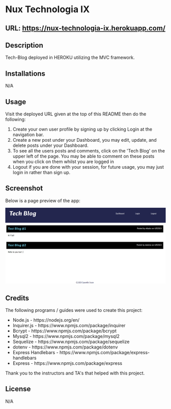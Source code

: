 # Nux Technologia IX

## URL: https://nux-technologia-ix.herokuapp.com/

## Description

Tech-Blog deployed in HEROKU utilizing the MVC framework.

## Installations

N/A

## Usage

Visit the deployed URL given at the top of this README then do the following:

<ol>
<li>Create your own user profile by signing up by clicking Login at the navigation bar.</li>
<li>Create a new post under your Dashboard, you may edit, update, and delete posts under your Dashboard.</li>
<li>To see all the users posts and comments, click on the 'Tech Blog' on the upper left of the page. You may be able to comment on these posts when you click on them whilst you are logged in</li>
<li>Logout if you are done with your session, for future usage, you may just login in rather than sign up.</li>
</ol>

## Screenshot

Below is a page preview of the app:

![Tech Blog page preview](./public/img/homepage.PNG)

## Credits

The following programs / guides were used to create this project:

<ul>
<li>Node.js - https://nodejs.org/en/</li>
<li>Inquirer.js - https://www.npmjs.com/package/inquirer</li>
<li>Bcrypt - https://www.npmjs.com/package/bcrypt</li>
<li>Mysql2 - https://www.npmjs.com/package/mysql2</li>
<li>Sequelize - https://www.npmjs.com/package/sequelize</li>
<li>dotenv - https://www.npmjs.com/package/dotenv</li>
<li>Express Handlebars - https://www.npmjs.com/package/express-handlebars</li>
<li>Express - https://www.npmjs.com/package/express</li>
</ul>

Thank you to the instructors and TA's that helped with this project.

## License

N/A